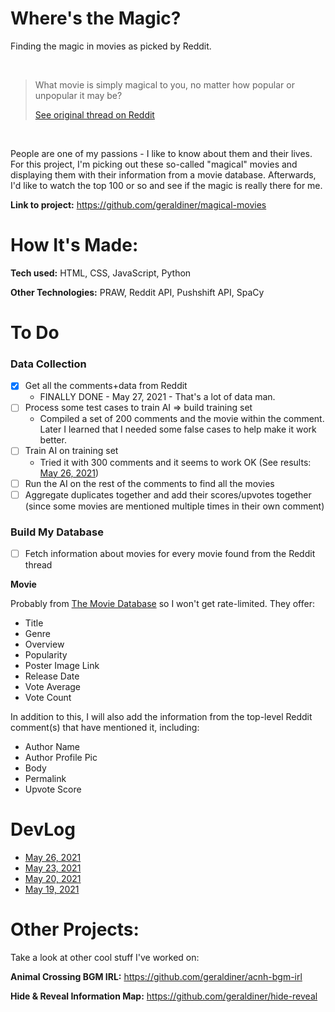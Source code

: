 # Where's the Magic?

Finding the magic in movies as picked by Reddit.

<br>
<blockquote>What movie is simply magical to you, no matter how popular or unpopular it may be?

[See original thread on Reddit](https://www.reddit.com/r/AskReddit/comments/mx0pwd/what_movie_is_simply_magical_to_you_no_matter_how/)

</blockquote>
</br>

People are one of my passions - I like to know about them and their lives. For this project, I'm picking out these so-called "magical" movies and displaying them with their information from a movie database. Afterwards, I'd like to watch the top 100 or so and see if the magic is really there for me.

**Link to project:** https://github.com/geraldiner/magical-movies

# How It's Made:

**Tech used:** HTML, CSS, JavaScript, Python

**Other Technologies:** PRAW, Reddit API, Pushshift API, SpaCy

# To Do

### Data Collection

- [x] Get all the comments+data from Reddit
  - FINALLY DONE - May 27, 2021 - That's a lot of data man.
- [ ] Process some test cases to train AI => build training set
  - Compiled a set of 200 comments and the movie within the comment. Later I learned that I needed some false cases to help make it work better.
- [ ] Train AI on training set
  - Tried it with 300 comments and it seems to work OK (See results: [May 26, 2021](https://github.com/geraldiner/magical-movies/blob/main/_devlogs/2021-05-26.md))
- [ ] Run the AI on the rest of the comments to find all the movies
- [ ] Aggregate duplicates together and add their scores/upvotes together (since some movies are mentioned multiple times in their own comment)

### Build My Database

- [ ] Fetch information about movies for every movie found from the Reddit thread

**Movie**

Probably from [The Movie Database](https://themoviedb.org) so I won't get rate-limited. They offer:

- Title
- Genre
- Overview
- Popularity
- Poster Image Link
- Release Date
- Vote Average
- Vote Count

In addition to this, I will also add the information from the top-level Reddit comment(s) that have mentioned it, including:

- Author Name
- Author Profile Pic
- Body
- Permalink
- Upvote Score

# DevLog

- [May 26, 2021](https://github.com/geraldiner/magical-movies/blob/main/_devlogs/2021-05-26.md)
- [May 23, 2021](https://github.com/geraldiner/magical-movies/blob/main/_devlogs/2021-05-23.md)
- [May 20, 2021](https://github.com/geraldiner/magical-movies/blob/main/_devlogs/2021-05-20.md)
- [May 19, 2021](https://github.com/geraldiner/magical-movies/blob/main/_devlogs/2021-05-19.md)

# Other Projects:

Take a look at other cool stuff I've worked on:

**Animal Crossing BGM IRL:** <a href='https://github.com/geraldiner/acnh-bgm-irl' target='_blank'>https://github.com/geraldiner/acnh-bgm-irl</a>

**Hide & Reveal Information Map:** <a href='https://github.com/geraldiner/hide-reveal' target='_blank'>https://github.com/geraldiner/hide-reveal</a>
